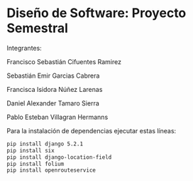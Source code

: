 # Diseño de Software: Proyecto Semestral

Integrantes:

  Francisco Sebastián Cifuentes Ramirez
  
  Sebastián Emir Garcias Cabrera
  
  Francisca Isidora Núñez Larenas
  
  Daniel Alexander Tamaro Sierra
  
  Pablo Esteban Villagran Hermanns

Para la instalación de dependencias ejecutar estas líneas:

```bash
pip install django 5.2.1
pip install six
pip install django-location-field
pip install folium
pip install openrouteservice
```

